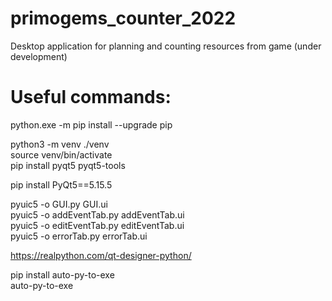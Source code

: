 # primogems_counter_2022
Desktop application for planning and counting resources from game (under development)

# Useful commands:   

python.exe -m pip install --upgrade pip  

python3 -m venv ./venv   
source venv/bin/activate    
pip install pyqt5 pyqt5-tools  

pip install PyQt5==5.15.5

pyuic5 -o GUI.py GUI.ui  
pyuic5 -o addEventTab.py addEventTab.ui  
pyuic5 -o editEventTab.py editEventTab.ui  
pyuic5 -o errorTab.py errorTab.ui   

https://realpython.com/qt-designer-python/  

pip install auto-py-to-exe  
auto-py-to-exe  

